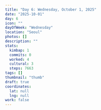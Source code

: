 ```yaml
---
title: "Day 6: Wednesday, October 1, 2025"
date: "2025-10-01"
day: 6
icon: ""
dayOfWeek: "Wednesday"
location: "Seoul"
photos: []
description: ""
stats:
  kimbap: 1
  commits: 0
  worked: 4
  cultural: 3
  steps: 7663
tags: []
thumbnail: "thumb"
draft: true
coordinates:
  lat: null
  lng: null
work: false
---
```

